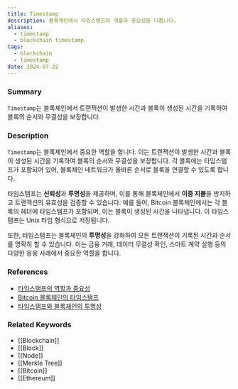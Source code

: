 ```yaml
---
title: Timestamp
description: 블록체인에서 타임스탬프의 역할과 중요성을 다룹니다.
aliases:
  - timestamp
  - blockchain timestamp
tags:
  - blockchain
  - timestamp
date: 2024-07-22
---
```

### Summary

`Timestamp`는 블록체인에서 트랜잭션이 발생한 시간과 블록이 생성된 시간을 기록하여 블록의 순서와 무결성을 보장합니다.

### Description

`Timestamp`는 블록체인에서 중요한 역할을 합니다. 이는 트랜잭션이 발생한 시간과 블록이 생성된 시간을 기록하여 블록의 순서와 무결성을 보장합니다. 각 블록에는 타임스탬프가 포함되어 있어, 블록체인 네트워크가 올바른 순서로 블록을 연결할 수 있도록 합니다.

타임스탬프는 **신뢰성**과 **투명성**을 제공하며, 이를 통해 블록체인에서 **이중 지불**을 방지하고 트랜잭션의 유효성을 검증할 수 있습니다. 예를 들어, Bitcoin 블록체인에서는 각 블록의 헤더에 타임스탬프가 포함되며, 이는 블록이 생성된 시간을 나타냅니다. 이 타임스탬프는 Unix 타임 형식으로 저장됩니다.

또한, 타임스탬프는 블록체인의 **투명성**을 강화하여 모든 트랜잭션이 기록된 시간과 순서를 명확히 할 수 있습니다. 이는 금융 거래, 데이터 무결성 확인, 스마트 계약 실행 등의 다양한 응용 사례에서 중요한 역할을 합니다.

### References

- [타임스탬프의 역할과 중요성](https://bitcoinwiki.org/wiki/Trusted_timestamping)
- [Bitcoin 블록체인의 타임스탬프](https://www.investopedia.com/terms/b/block-bitcoin-block.asp)
- [타임스탬프와 블록체인의 투명성](https://www.investopedia.com/news/what-genesis-block-bitcoin-terms/)

### Related Keywords

- [[Blockchain]]
- [[Block]]
- [[Node]]
- [[Merkle Tree]]
- [[Bitcoin]]
- [[Ethereum]]
